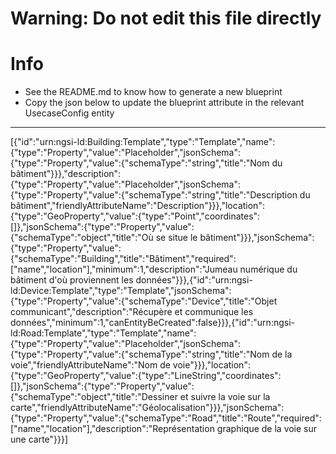
# Warning: **Do not edit this file directly**

# Info
- See the README.md to know how to generate a new blueprint
- Copy the json below to update the blueprint attribute in the relevant UsecaseConfig entity
---

[{"id":"urn:ngsi-ld:Building:Template","type":"Template","name":{"type":"Property","value":"Placeholder","jsonSchema":{"type":"Property","value":{"schemaType":"string","title":"Nom du bâtiment"}}},"description":{"type":"Property","value":"Placeholder","jsonSchema":{"type":"Property","value":{"schemaType":"string","title":"Description du bâtiment","friendlyAttributeName":"Description"}}},"location":{"type":"GeoProperty","value":{"type":"Point","coordinates":[]},"jsonSchema":{"type":"Property","value":{"schemaType":"object","title":"Où se situe le bâtiment"}}},"jsonSchema":{"type":"Property","value":{"schemaType":"Building","title":"Bâtiment","required":["name","location"],"minimum":1,"description":"Jumeau numérique du bâtiment d'où proviennent les données"}}},{"id":"urn:ngsi-ld:Device:Template","type":"Template","jsonSchema":{"type":"Property","value":{"schemaType":"Device","title":"Objet communicant","description":"Récupère et communique les données","minimum":1,"canEntityBeCreated":false}}},{"id":"urn:ngsi-ld:Road:Template","type":"Template","name":{"type":"Property","value":"Placeholder","jsonSchema":{"type":"Property","value":{"schemaType":"string","title":"Nom de la voie","friendlyAttributeName":"Nom de voie"}}},"location":{"type":"GeoProperty","value":{"type":"LineString","coordinates":[]},"jsonSchema":{"type":"Property","value":{"schemaType":"object","title":"Dessiner et suivre la voie sur la carte","friendlyAttributeName":"Géolocalisation"}}},"jsonSchema":{"type":"Property","value":{"schemaType":"Road","title":"Route","required":["name","location"],"description":"Représentation graphique de la voie sur une carte"}}}]
